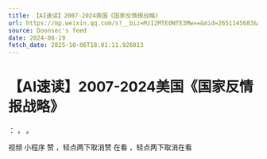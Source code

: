 ```yaml
---
title: 【AI速读】2007-2024美国《国家反情报战略》
url: https://mp.weixin.qq.com/s?__biz=MzI2MTE0NTE3Mw==&mid=2651145683&idx=1&sn=b8ac40609d56eedba05122f91e93616d
source: Doonsec's feed
date: 2024-08-19
fetch_date: 2025-10-06T18:01:11.926013
---
```


# 【AI速读】2007-2024美国《国家反情报战略》

：
，
。

视频
小程序
赞
，轻点两下取消赞
在看
，轻点两下取消在看